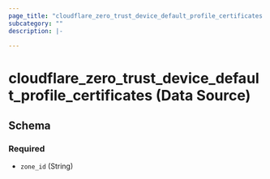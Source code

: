 ```yaml
---
page_title: "cloudflare_zero_trust_device_default_profile_certificates Data Source - Cloudflare"
subcategory: ""
description: |-
  
---
```


# cloudflare_zero_trust_device_default_profile_certificates (Data Source)




<!-- schema generated by tfplugindocs -->
## Schema

### Required

- `zone_id` (String)



